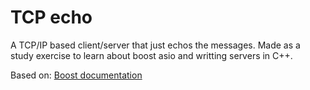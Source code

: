 # TCP echo

A TCP/IP based client/server that just echos the messages. Made as a study exercise to learn about boost asio and writting servers in C++.

Based on: [Boost documentation](https://www.boost.org/doc/libs/1_78_0/doc/html/boost_asio/example/cpp11/chat/)
